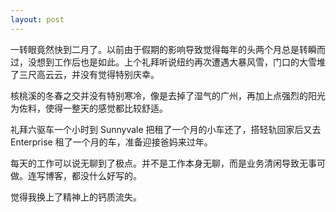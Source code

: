 ```yaml
---
layout: post
---
```


一转眼竟然快到二月了。以前由于假期的影响导致觉得每年的头两个月总是转瞬而过，没想到工作后也是如此。上个礼拜听说纽约再次遭遇大暴风雪，门口的大雪堆了三尺高云云，并没有觉得特别庆幸。

核桃溪的冬春之交并没有特别寒冷，像是去掉了湿气的广州，再加上点强烈的阳光为佐料，使得一整天的感觉都比较舒适。

礼拜六驱车一个小时到 Sunnyvale 把租了一个月的小车还了，搭轻轨回家后又去 Enterprise 租了一个月的车，准备迎接爸妈来过年。

每天的工作可以说无聊到了极点。并不是工作本身无聊，而是业务清闲导致无事可做。连写博客，都没什么好写的。

觉得我换上了精神上的钙质流失。
